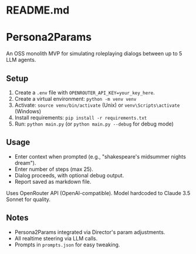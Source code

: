 # README.md
# Persona2Params

An OSS monolith MVP for simulating roleplaying dialogs between up to 5 LLM agents.

## Setup

1. Create a `.env` file with `OPENROUTER_API_KEY=your_key_here`.
2. Create a virtual environment: `python -m venv venv`
3. Activate: `source venv/bin/activate` (Unix) or `venv\Scripts\activate` (Windows)
4. Install requirements: `pip install -r requirements.txt`
5. Run: `python main.py` (or `python main.py --debug` for debug mode)

## Usage

- Enter context when prompted (e.g., "shakespeare's midsummer nights dream").
- Enter number of steps (max 25).
- Dialog proceeds, with optional debug output.
- Report saved as markdown file.

Uses OpenRouter API (OpenAI-compatible). Model hardcoded to Claude 3.5 Sonnet for quality.

## Notes

- Persona2Params integrated via Director's param adjustments.
- All realtime steering via LLM calls.
- Prompts in `prompts.json` for easy tweaking.